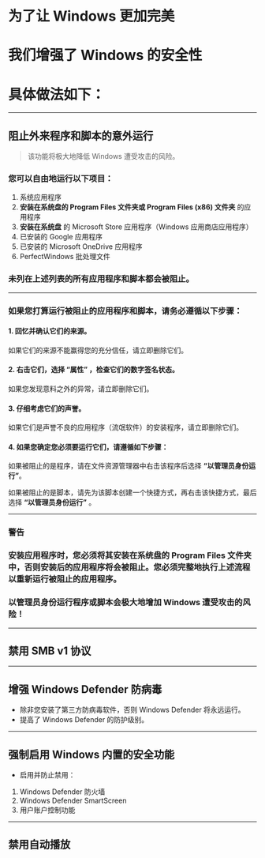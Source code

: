 # 为了让 Windows 更加完美
# 我们增强了 Windows 的安全性
# 具体做法如下：

---

## 阻止外来程序和脚本的意外运行
> 该功能将极大地降低 Windows 遭受攻击的风险。
### 您可以自由地运行以下项目：
1. 系统应用程序
2. **安装在系统盘的 Program Files 文件夹或 Program Files (x86) 文件夹** 的应用程序
3. **安装在系统盘** 的 Microsoft Store 应用程序（Windows 应用商店应用程序）
4. 已安装的 Google 应用程序 
5. 已安装的 Microsoft OneDrive 应用程序
6. PerfectWindows 批处理文件
### 未列在上述列表的所有应用程序和脚本都会被阻止。
---
### 如果您打算运行被阻止的应用程序和脚本，请务必遵循以下步骤：
#### 1. 回忆并确认它们的来源。
如果它们的来源不能赢得您的充分信任，请立即删除它们。
#### 2. 右击它们，选择 “属性” ，检查它们的数字签名状态。
如果您发现意料之外的异常，请立即删除它们。
#### 3. 仔细考虑它们的声誉。
如果它们是声誉不良的应用程序（流氓软件）的安装程序，请立即删除它们。
#### 4. 如果您确定您必须要运行它们，请遵循如下步骤：

如果被阻止的是程序，请在文件资源管理器中右击该程序后选择 **“以管理员身份运行”**。

如果被阻止的是脚本，请先为该脚本创建一个快捷方式，再右击该快捷方式，最后选择 **“以管理员身份运行”** 。

---
### 警告
### 安装应用程序时，您必须将其安装在系统盘的 Program Files 文件夹中，否则安装后的应用程序将会被阻止。您必须完整地执行上述流程以重新运行被阻止的应用程序。
### 以管理员身份运行程序或脚本会极大地增加 Windows 遭受攻击的风险！

---
## 禁用 SMB v1 协议
---
## 增强 Windows Defender 防病毒
* 除非您安装了第三方防病毒软件，否则 Windows Defender 将永远运行。
* 提高了 Windows Defender 的防护级别。
---
## 强制启用 Windows 内置的安全功能
* 启用并防止禁用：
1. Windows Defender 防火墙
2. Windows Defender SmartScreen
3. 用户账户控制功能
---
## 禁用自动播放
